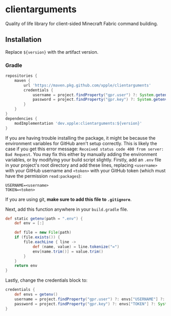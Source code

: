 # clientarguments
Quality of life library for client-sided Minecraft Fabric command building.

## Installation
Replace `${version}` with the artifact version.
### Gradle
```gradle
repositories {
    maven {
        url 'https://maven.pkg.github.com/xpple/clientarguments'
        credentials {
            username = project.findProperty("gpr.user") ?: System.getenv("USERNAME")
            password = project.findProperty("gpr.key") ?: System.getenv("TOKEN")
        }
    }
}
dependencies {
    modImplementation 'dev.xpple:clientarguments:${version}'
}
```
If you are having trouble installing the package, it might be because the environment variables for GitHub aren't setup 
correctly. This is likely the case if you get this error message: `Received status code 400 from server: Bad Request`. 
You may fix this either by manually adding the environment variables, or by modifying your build script slightly. 
Firstly, add an `.env` file in your project's root directory and add these lines, replacing `<username>` with your 
GitHub username and `<token>` with your GitHub token (which must have the permission `read:packages`):
```.env
USERNAME=<username>
TOKEN=<token>
```
If you are using git, **make sure to add this file to `.gitignore`**.

Next, add this function anywhere in your `build.gradle` file.
```gradle
def static getenv(path = ".env") {
    def env = [:]

    def file = new File(path)
    if (file.exists()) {
        file.eachLine { line ->
            def (name, value) = line.tokenize("=")
            env[name.trim()] = value.trim()
        }
    }
    return env
}
```
Lastly, change the credentials block to:
```gradle
credentials {
    def envs = getenv()
    username = project.findProperty("gpr.user") ?: envs["USERNAME"] ?: System.getenv("USERNAME")
    password = project.findProperty("gpr.key") ?: envs["TOKEN"] ?: System.getenv("TOKEN")
}
```
